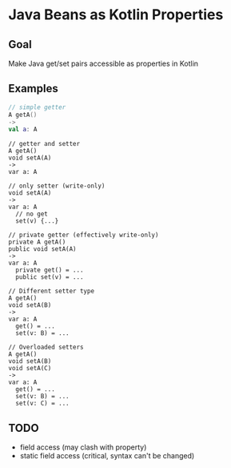 # Java Beans as Kotlin Properties

## Goal

Make Java get/set pairs accessible as properties in Kotlin

## Examples

``` kotlin
// simple getter
A getA()
->
val a: A
```
  
```
// getter and setter
A getA()
void setA(A)
->
var a: A
```
  
```
// only setter (write-only)
void setA(A)
->
var a: A
  // no get
  set(v) {...}
```
  
```
// private getter (effectively write-only)  
private A getA()
public void setA(A)
->
var a: A
  private get() = ...
  public set(v) = ...
```
  
```
// Different setter type  
A getA()
void setA(B)
->
var a: A
  get() = ...
  set(v: B) = ...
```
  
```
// Overloaded setters
A getA()
void setA(B)
void setA(C)
->
var a: A
  get() = ...
  set(v: B) = ...
  set(v: C) = ...
```

## TODO

- field access (may clash with property)
- static field access (critical, syntax can't be changed)

